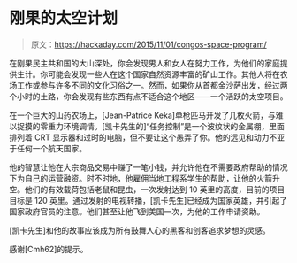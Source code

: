 # 刚果的太空计划

> 原文：<https://hackaday.com/2015/11/01/congos-space-program/>

在刚果民主共和国的大山深处，你会发现男人和女人在努力工作，为他们的家庭提供生计。你可能会发现一些人在这个国家自然资源丰富的矿山工作。其他人将在农场工作或参与许多不同的文化习俗之一。然而，如果你从首都金沙萨出发，经过两个小时的土路，你会发现有些东西有点不适合这个地区——一个活跃的太空项目。

在一个巨大的山药农场上，[Jean-Patrice Keka]单枪匹马开发了几枚火箭，与难以捉摸的零重力环境调情。[凯卡先生的]“任务控制”是一个波纹状的金属棚，里面排列着 CRT 显示器和过时的电脑，但不要让这个愚弄了你。他的远见和动力不亚于任何一个航天国家。

他的智慧让他在大宗商品交易中赚了一笔小钱，并允许他在不需要政府帮助的情况下为自己的运营融资。时不时地，他雇佣当地工程系学生的帮助，让他的火箭升空。他们的有效载荷包括老鼠和昆虫，一次发射达到 10 英里的高度，目前的项目目标是 120 英里。通过发射的电视转播，[凯卡先生]已经成为国家英雄，并引起了国家政府官员的注意。他们甚至让他飞到美国一次，为他的工作申请资助。

[凯卡先生]和他的故事应该成为所有鼓舞人心的黑客和创客追求梦想的灵感。

感谢[Cmh62]的提示。